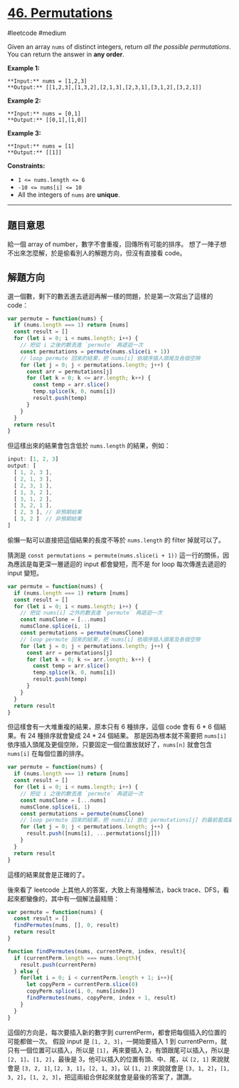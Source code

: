 # [46. Permutations](https://leetcode.com/problems/permutations/)

#leetcode #medium 

Given an array `nums` of distinct integers, return _all the possible permutations_. You can return the answer in **any order**.

**Example 1:**

```
**Input:** nums = [1,2,3]
**Output:** [[1,2,3],[1,3,2],[2,1,3],[2,3,1],[3,1,2],[3,2,1]]
```

**Example 2:**

```
**Input:** nums = [0,1]
**Output:** [[0,1],[1,0]]
```

**Example 3:**

```
**Input:** nums = [1]
**Output:** [[1]]
```

**Constraints:**

-   `1 <= nums.length <= 6`
-   `-10 <= nums[i] <= 10`
-   All the integers of `nums` are **unique**.

---

## 題目意思

給一個 array of number，數字不會重複，回傳所有可能的排序。
想了一陣子想不出來怎麼解，於是偷看別人的解題方向，但沒有直接看 code。

## 解題方向

選一個數，剩下的數丟進去遞迴再解一樣的問題，於是第一次寫出了這樣的 code：

```javascript nums
var permute = function(nums) {
  if (nums.length === 1) return [nums]
  const result = []
  for (let i = 0; i < nums.length; i++) {
    // 把從 i 之後的數丟進 `permute` 再遞迴一次
    const permutations = permute(nums.slice(i + 1))
    // loop permute 回來的結果，把 nums[i] 依順序插入頭尾及各個空隙
    for (let j = 0; j < permutations.length; j++) {
      const arr = permutations[j]
      for (let k = 0; k <= arr.length; k++) {
        const temp = arr.slice()
        temp.splice(k, 0, nums[i])
        result.push(temp)
      }
    }
  }
  return result
}
```

但這樣出來的結果會包含低於 `nums.length` 的結果，例如：

```javascript
input: [1, 2, 3]
output: [
  [ 1, 2, 3 ],
  [ 2, 1, 3 ],
  [ 2, 3, 1 ],
  [ 1, 3, 2 ],
  [ 3, 1, 2 ],
  [ 3, 2, 1 ],
  [ 2, 3 ], // 非預期結果
  [ 3, 2 ]  // 非預期結果
]
```

偷懶一點可以直接把這個結果的長度不等於 `nums.length` 的 filter 掉就可以了。

猜測是 `const permutations = permute(nums.slice(i + 1))` 這一行的關係，因為應該是每更深一層遞迴的 input 都會變短，而不是 for loop 每次傳進去遞迴的 input 變短。

```javascript nums{5-8}
var permute = function(nums) {
  if (nums.length === 1) return [nums]
  const result = []
  for (let i = 0; i < nums.length; i++) {
    // 把從 nums[i] 之外的數丟進 `permute` 再遞迴一次
    const numsClone = [...nums]
    numsClone.splice(i, 1)
    const permutations = permute(numsClone)
    // loop permute 回來的結果，把 nums[i] 依順序插入頭尾及各個空隙
    for (let j = 0; j < permutations.length; j++) {
      const arr = permutations[j]
      for (let k = 0; k <= arr.length; k++) {
        const temp = arr.slice()
        temp.splice(k, 0, nums[i])
        result.push(temp)
      }
    }
  }
  return result
}
```

但這樣會有一大堆重複的結果，原本只有 6 種排序，這個 code 會有 6 * 6 個結果。有 24 種排序就會變成 24 * 24 個結果。
那是因為根本就不需要把 `nums[i]` 依序插入頭尾及更個空隙，只要固定一個位置放就好了，`nums[n]` 就會包含 `nums[i]` 在每個位置的排序。

```javascript nums{9, 11}
var permute = function(nums) {
  if (nums.length === 1) return [nums]
  const result = []
  for (let i = 0; i < nums.length; i++) {
    // 把從 i 之後的數丟進 `permute` 再遞迴一次
    const numsClone = [...nums]
    numsClone.splice(i, 1)
    const permutations = permute(numsClone)
    // loop permute 回來的結果，把 nums[i] 放在 permutations[j] 的最前面或最後面
    for (let j = 0; j < permutations.length; j++) {
      result.push([nums[i], ...permutations[j]])
    }
  }
  return result
}
```

這樣的結果就會是正確的了。

後來看了 leetcode 上其他人的答案，大致上有幾種解法，back trace、DFS，看起來都蠻像的，其中有一個解法最精簡：

```javascript nums
var permute = function(nums) {
  const result = []
  findPermutes(nums, [], 0, result)
  return result
}

function findPermutes(nums, currentPerm, index, result){
  if (currentPerm.length === nums.length){
    result.push(currentPerm)
  } else {
    for(let i = 0; i < currentPerm.length + 1; i++){
      let copyPerm = currentPerm.slice(0)
      copyPerm.splice(i, 0, nums[index])
      findPermutes(nums, copyPerm, index + 1, result)
    }
  }
}
```

這個的方向是，每次要插入新的數字到 currentPerm，都會把每個插入的位置的可能都做一次。
假設 input 是 `[1, 2, 3]`，一開始要插入 1 到 currentPerm，就只有一個位置可以插入，所以是 `[1]`，再來要插入 2，有頭跟尾可以插入，所以是 `[2, 1]`、`[1, 2]`，最後是 3，他可以插入的位置有頭、中、尾，以 `[2, 1]` 來說就會是 `[3, 2, 1]`, `[2, 3, 1]`，`[2, 1, 3]`，以 `[1, 2]` 來說就會是 `[3, 1, 2]`，`[1, 3, 2]`，`[1, 2, 3]`，把這兩組合併起來就會是最後的答案了，讚讚。